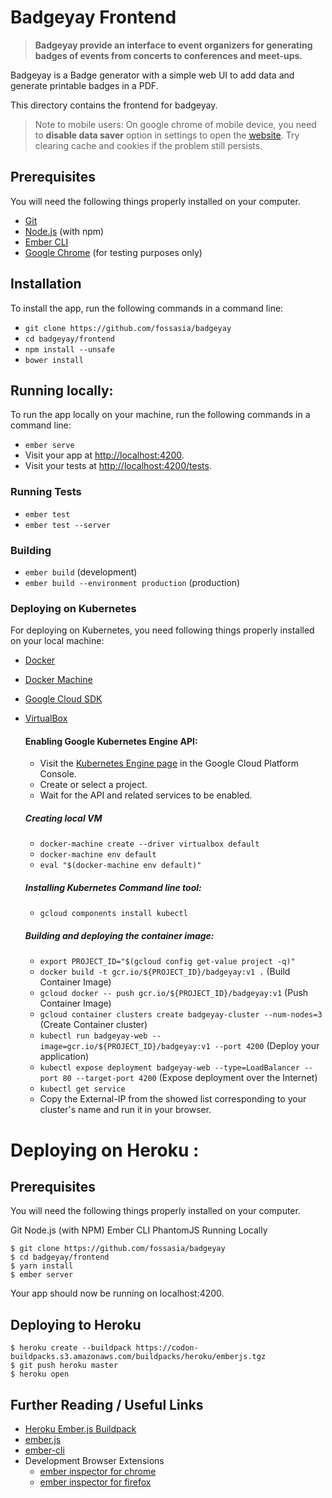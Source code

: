# Badgeyay Frontend

> **Badgeyay provide an interface to event organizers for generating badges of events from concerts to conferences and meet-ups.**

Badgeyay is a Badge generator with a simple web UI to add data and generate printable badges in a PDF.

This directory contains the frontend for badgeyay.

> Note to mobile users: On google chrome of mobile device, you need to **disable data saver** option in settings to open the [website](http://badgeyay.com/). Try clearing cache and cookies if the problem still persists.

## Prerequisites

You will need the following things properly installed on your computer.

* [Git](https://git-scm.com/)
* [Node.js](https://nodejs.org/) (with npm)
* [Ember CLI](https://ember-cli.com/)
* [Google Chrome](https://google.com/chrome/) (for testing purposes only)

## Installation

To install the app, run the following commands in a command line:

* `git clone https://github.com/fossasia/badgeyay`
* `cd badgeyay/frontend`
* `npm install --unsafe`
* `bower install`
## Running locally:

To run the app locally on your machine, run the following commands in a command line:

* `ember serve`
* Visit your app at [http://localhost:4200](http://localhost:4200).
* Visit your tests at [http://localhost:4200/tests](http://localhost:4200/tests).

### Running Tests

* `ember test`
* `ember test --server`

### Building

* `ember build` (development)
* `ember build --environment production` (production)

### Deploying on Kubernetes

For deploying on Kubernetes, you need following things properly installed on your local machine:

* [Docker](https://docs.docker.com/install/)
* [Docker Machine](https://docs.docker.com/machine/install-machine/)
* [Google Cloud SDK](https://cloud.google.com/sdk/docs/quickstarts)
* [VirtualBox](https://www.virtualbox.org/wiki/Linux_Downloads)

  #### Enabling Google Kubernetes Engine API:
  *  Visit the [Kubernetes Engine page](https://console.cloud.google.com/projectselector/kubernetes?_ga=2.190554988.-672712410.1518259944) in the Google Cloud Platform Console.
  * Create or select a project.
  * Wait for the API and related services to be enabled.

  ##### Creating local VM
  * `docker-machine create --driver virtualbox default`
  * `docker-machine env default`
  * `eval "$(docker-machine env default)"`

  ##### Installing Kubernetes Command line tool:
  * `gcloud components install kubectl`

  ##### Building and deploying the container image:
  * `export PROJECT_ID="$(gcloud config get-value project -q)"`
  * `docker build -t gcr.io/${PROJECT_ID}/badgeyay:v1 .` (Build Container Image)
  * `gcloud docker -- push gcr.io/${PROJECT_ID}/badgeyay:v1` (Push Container Image)
  * `gcloud container clusters create badgeyay-cluster --num-nodes=3` (Create Container cluster)
  * `kubectl run badgeyay-web --image=gcr.io/${PROJECT_ID}/badgeyay:v1 --port 4200` (Deploy your application)
  * `kubectl expose deployment badgeyay-web --type=LoadBalancer --port 80 --target-port 4200` (Expose deployment over the Internet)
  * `kubectl get service`
  * Copy the External-IP from the showed list corresponding to your cluster's name and run it in your browser.

# Deploying on Heroku :

## Prerequisites

You will need the following things properly installed on your computer.

Git
Node.js (with NPM)
Ember CLI
PhantomJS
Running Locally

````
$ git clone https://github.com/fossasia/badgeyay
$ cd badgeyay/frontend
$ yarn install
$ ember server
````

Your app should now be running on localhost:4200.

## Deploying to Heroku

````
$ heroku create --buildpack https://codon-buildpacks.s3.amazonaws.com/buildpacks/heroku/emberjs.tgz
$ git push heroku master
$ heroku open
````



## Further Reading / Useful Links

* [Heroku Ember.js Buildpack](https://github.com/heroku/heroku-buildpack-emberjs)
* [ember.js](https://emberjs.com/)
* [ember-cli](https://ember-cli.com/)
* Development Browser Extensions
  * [ember inspector for chrome](https://chrome.google.com/webstore/detail/ember-inspector/bmdblncegkenkacieihfhpjfppoconhi)
  * [ember inspector for firefox](https://addons.mozilla.org/en-US/firefox/addon/ember-inspector/)
